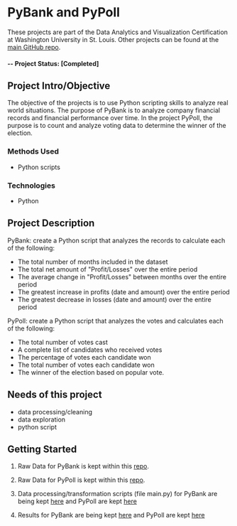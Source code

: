 # PyBank and PyPoll
These projects are part of the Data Analytics and Visualization Certification at Washington University in St. Louis.  Other projects can be found at the [main GitHub repo](https://github.com/jfandata).

#### -- Project Status: [Completed]

## Project Intro/Objective
The objective of the projects is to use Python scripting skills to analyze real world situations. The purpose of PyBank is to analyze company financial records and financial performance over time. In the project PyPoll, the purpose is to count and analyze voting data to determine the winner of the election. 

### Methods Used
* Python scripts

### Technologies
* Python

## Project Description
PyBank: create a Python script that analyzes the records to calculate each of the following:
- The total number of months included in the dataset
- The total net amount of "Profit/Losses" over the entire period
- The average change in "Profit/Losses" between months over the entire period
- The greatest increase in profits (date and amount) over the entire period
- The greatest decrease in losses (date and amount) over the entire period

PyPoll: create a Python script that analyzes the votes and calculates each of the following:
- The total number of votes cast
- A complete list of candidates who received votes
- The percentage of votes each candidate won
- The total number of votes each candidate won
- The winner of the election based on popular vote.

## Needs of this project

- data processing/cleaning
- data exploration
- python script

## Getting Started

1. Raw Data for PyBank is kept within this [repo](https://github.com/jfandata/Washington_University_Data_Analytics_Certificate/tree/master/projects/Python/PyBank/Resources).

2. Raw Data for PyPoll is kept within this [repo](https://github.com/jfandata/Washington_University_Data_Analytics_Certificate/tree/master/projects/Python/PyPoll/Resources).

2. Data processing/transformation scripts (file main.py) for PyBank are being kept [here](https://github.com/jfandata/Washington_University_Data_Analytics_Certificate/tree/master/projects/Python/PyBank) and PyPoll are kept [here](https://github.com/jfandata/Washington_University_Data_Analytics_Certificate/tree/master/projects/Python/PyPoll)

3. Results for PyBank are being kept [here](https://github.com/jfandata/Washington_University_Data_Analytics_Certificate/tree/master/projects/Python/PyBank) and PyPoll are kept [here](https://github.com/jfandata/Washington_University_Data_Analytics_Certificate/tree/master/projects/Python/PyPoll)
